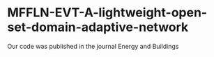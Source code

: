 # MFFLN-EVT-A-lightweight-open-set-domain-adaptive-network
Our code was published in the journal Energy and Buildings
